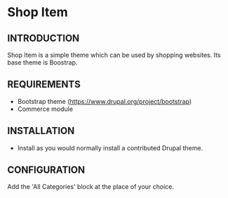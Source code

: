 Shop Item
=========

INTRODUCTION
------------

Shop Item is a simple theme which can be used by shopping websites. Its base theme is Boostrap.


REQUIREMENTS
------------

* Bootstrap theme (https://www.drupal.org/project/bootstrap)
* Commerce module

INSTALLATION
------------

 * Install as you would normally install a contributed Drupal theme.
   

CONFIGURATION
-------------

Add the 'All Categories' block at the place of your choice.

